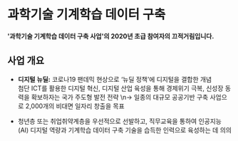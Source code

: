 # 과학기술 기계학습 데이터 구축
#### '과학기술 기계학습 데이터 구축 사업'의 2020년 초급 참여자의 끄적거림입니다.

## 사업 개요
* **디지털 뉴딜:** 코로나19 팬데믹 현상으로 ‘뉴딜 정책’에 디지털을 결합한 개념\
첨단 ICT를 활용한 디지털 혁신, 디지털 산업 육성을 통해 경제위기 극복,
신성장 동력을 확보하자는 국가 주도형 발전 전략
\n-> 일종의 대규모 공공기반 구축 사업으로 2,000개의 비대면 일자리 창출을 목표

* 청년층 또는 취업취약계층을 우선적으로 선발하고, 직무교육을
통하여 인공지능(AI) 디지털 역량과 기계학습 데이터 구축 기술을 습득한 인력으로
육성하는 데 의의
